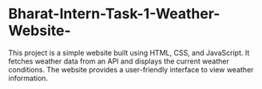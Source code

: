 # Bharat-Intern-Task-1-Weather-Website-
This project is a simple website built using HTML, CSS, and JavaScript. It fetches weather data from an API and displays the current weather conditions. The website provides a user-friendly interface to view weather information.
